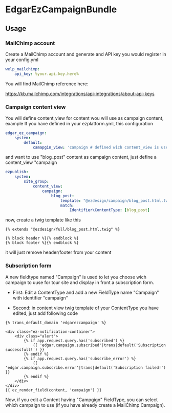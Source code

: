 # EdgarEzCampaignBundle

## Usage

### MailChimp account

Create a MailChimp account and generate and API key you would register in your config.yml

```yaml
welp_mailchimp:
    api_key: %your.api.key.here%
```

You will find MailChimp reference here:

https://kb.mailchimp.com/integrations/api-integrations/about-api-keys

### Campaign content view

You will define content_view for content wou will use as campaign content, example
If you have defined in your ezplatform.yml, this configuration

```yaml
edgar_ez_campaign:
    system:
        default:
            camapgin_view: 'campaign # defined wich content_view is used to create campaign content
```

and want to use "blog_post" content as campaign content, just define a content_view "campaign

```yaml
ezpublish:
    system:
        site_group:
            content_view:
                campaign:
                    blog_post:
                        template: "@ezdesign/campaign/blog_post.html.twig"
                        match:
                            Identifier\ContentType: [blog_post]
```

now, create a twig template like this

```twig
{% extends "@ezdesign/full/blog_post.html.twig" %}

{% block header %}{% endblock %}
{% block footer %}{% endblock %}
```

it will just remove header/footer from your content

### Subscription form

A new fieldtype named "Campaign" is used to let you choose wich campaign to uuse for tour site and display in front a subscription form.

* First: Edit a ContentType and add a new FieldType name "Campaign" with identifier "campaign"

* Second: in content view twig template of your ContentType you have edited, just add following code

```twig
{% trans_default_domain 'edgarezcampaign' %}

<div class="ez-notification-container">
    <div class="alert">
        {% if app.request.query.has('subscribed') %}
            {{ 'edgar.campaign.subscribed'|trans|default('Subscription successfull!') }}
        {% endif %}
        {% if app.request.query.has('subscribe_error') %}
            {{ 'edgar.campaign.subscribe.error'|trans|default('Subscription failed!') }}
        {% endif %}
    </div>
</div>
{{ ez_render_field(content, 'campaign') }}
```

Now, if you edit a Content having "Campgign" FieldType, you can select which campaign to use (if you have already create a MailChimp Campaign).
